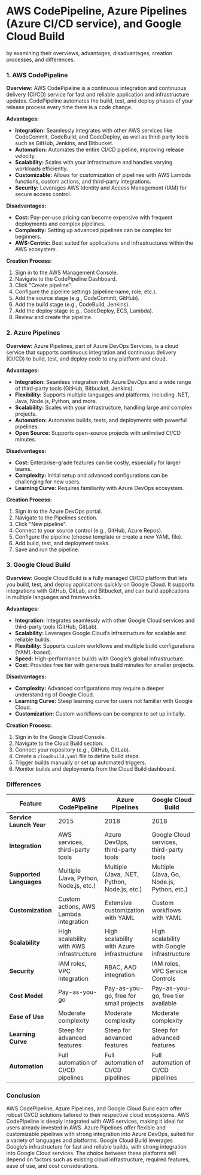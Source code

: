 <h1> AWS CodePipeline, Azure Pipelines (Azure CI/CD service), and Google Cloud Build </h1>

by examining their overviews, advantages, disadvantages, creation processes, and differences.

### 1. AWS CodePipeline

**Overview:**
AWS CodePipeline is a continuous integration and continuous delivery (CI/CD) service for fast and reliable application and infrastructure updates. CodePipeline automates the build, test, and deploy phases of your release process every time there is a code change.

**Advantages:**
- **Integration:** Seamlessly integrates with other AWS services like CodeCommit, CodeBuild, and CodeDeploy, as well as third-party tools such as GitHub, Jenkins, and Bitbucket.
- **Automation:** Automates the entire CI/CD pipeline, improving release velocity.
- **Scalability:** Scales with your infrastructure and handles varying workloads efficiently.
- **Customizable:** Allows for customization of pipelines with AWS Lambda functions, custom actions, and third-party integrations.
- **Security:** Leverages AWS Identity and Access Management (IAM) for secure access control.

**Disadvantages:**
- **Cost:** Pay-per-use pricing can become expensive with frequent deployments and complex pipelines.
- **Complexity:** Setting up advanced pipelines can be complex for beginners.
- **AWS-Centric:** Best suited for applications and infrastructures within the AWS ecosystem.

**Creation Process:**
1. Sign in to the AWS Management Console.
2. Navigate to the CodePipeline Dashboard.
3. Click "Create pipeline".
4. Configure the pipeline settings (pipeline name, role, etc.).
5. Add the source stage (e.g., CodeCommit, GitHub).
6. Add the build stage (e.g., CodeBuild, Jenkins).
7. Add the deploy stage (e.g., CodeDeploy, ECS, Lambda).
8. Review and create the pipeline.

### 2. Azure Pipelines

**Overview:**
Azure Pipelines, part of Azure DevOps Services, is a cloud service that supports continuous integration and continuous delivery (CI/CD) to build, test, and deploy code to any platform and cloud.

**Advantages:**
- **Integration:** Seamless integration with Azure DevOps and a wide range of third-party tools (GitHub, Bitbucket, Jenkins).
- **Flexibility:** Supports multiple languages and platforms, including .NET, Java, Node.js, Python, and more.
- **Scalability:** Scales with your infrastructure, handling large and complex projects.
- **Automation:** Automates builds, tests, and deployments with powerful pipelines.
- **Open Source:** Supports open-source projects with unlimited CI/CD minutes.

**Disadvantages:**
- **Cost:** Enterprise-grade features can be costly, especially for larger teams.
- **Complexity:** Initial setup and advanced configurations can be challenging for new users.
- **Learning Curve:** Requires familiarity with Azure DevOps ecosystem.

**Creation Process:**
1. Sign in to the Azure DevOps portal.
2. Navigate to the Pipelines section.
3. Click "New pipeline".
4. Connect to your source control (e.g., GitHub, Azure Repos).
5. Configure the pipeline (choose template or create a new YAML file).
6. Add build, test, and deployment tasks.
7. Save and run the pipeline.

### 3. Google Cloud Build

**Overview:**
Google Cloud Build is a fully managed CI/CD platform that lets you build, test, and deploy applications quickly on Google Cloud. It supports integrations with GitHub, GitLab, and Bitbucket, and can build applications in multiple languages and frameworks.

**Advantages:**
- **Integration:** Integrates seamlessly with other Google Cloud services and third-party tools (GitHub, GitLab).
- **Scalability:** Leverages Google Cloud’s infrastructure for scalable and reliable builds.
- **Flexibility:** Supports custom workflows and multiple build configurations (YAML-based).
- **Speed:** High-performance builds with Google’s global infrastructure.
- **Cost:** Provides free tier with generous build minutes for smaller projects.

**Disadvantages:**
- **Complexity:** Advanced configurations may require a deeper understanding of Google Cloud.
- **Learning Curve:** Steep learning curve for users not familiar with Google Cloud.
- **Customization:** Custom workflows can be complex to set up initially.

**Creation Process:**
1. Sign in to the Google Cloud Console.
2. Navigate to the Cloud Build section.
3. Connect your repository (e.g., GitHub, GitLab).
4. Create a `cloudbuild.yaml` file to define build steps.
5. Trigger builds manually or set up automated triggers.
6. Monitor builds and deployments from the Cloud Build dashboard.

### Differences

| Feature                       | **AWS CodePipeline**                     | **Azure Pipelines**                       | **Google Cloud Build**                    |
|-------------------------------|------------------------------------------|-------------------------------------------|-------------------------------------------|
| **Service Launch Year**       | 2015                                     | 2018                                      | 2018                                      |
| **Integration**               | AWS services, third-party tools          | Azure DevOps, third-party tools           | Google Cloud services, third-party tools  |
| **Supported Languages**       | Multiple (Java, Python, Node.js, etc.)   | Multiple (Java, .NET, Python, Node.js, etc.) | Multiple (Java, Go, Node.js, Python, etc.) |
| **Customization**             | Custom actions, AWS Lambda integration   | Extensive customization with YAML         | Custom workflows with YAML                |
| **Scalability**               | High scalability with AWS infrastructure | High scalability with Azure infrastructure | High scalability with Google infrastructure|
| **Security**                  | IAM roles, VPC integration               | RBAC, AAD integration                     | IAM roles, VPC Service Controls           |
| **Cost Model**                | Pay-as-you-go                            | Pay-as-you-go, free for small projects    | Pay-as-you-go, free tier available        |
| **Ease of Use**               | Moderate complexity                      | Moderate complexity                       | Moderate complexity                       |
| **Learning Curve**            | Steep for advanced features              | Steep for advanced features               | Steep for advanced features               |
| **Automation**                | Full automation of CI/CD pipelines       | Full automation of CI/CD pipelines        | Full automation of CI/CD pipelines        |

### Conclusion

AWS CodePipeline, Azure Pipelines, and Google Cloud Build each offer robust CI/CD solutions tailored to their respective cloud ecosystems. AWS CodePipeline is deeply integrated with AWS services, making it ideal for users already invested in AWS. Azure Pipelines offer flexible and customizable pipelines with strong integration into Azure DevOps, suited for a variety of languages and platforms. Google Cloud Build leverages Google’s infrastructure for fast and reliable builds, with strong integration into Google Cloud services. The choice between these platforms will depend on factors such as existing cloud infrastructure, required features, ease of use, and cost considerations.
